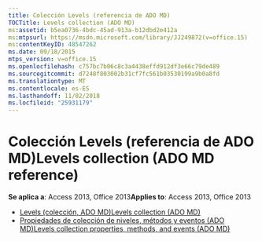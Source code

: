 ```yaml
---
title: Colección Levels (referencia de ADO MD)
TOCTitle: Levels collection (ADO MD)
ms:assetid: b5ea0736-4bdc-45ad-913a-b12dbd2e412a
ms:mtpsurl: https://msdn.microsoft.com/library/JJ249872(v=office.15)
ms:contentKeyID: 48547262
ms.date: 09/18/2015
mtps_version: v=office.15
ms.openlocfilehash: c757bc7b06c8c3a4438effd912df3e66c79de489
ms.sourcegitcommit: d7248f803002b31cf7fc561b03530199a9b0a8fd
ms.translationtype: MT
ms.contentlocale: es-ES
ms.lasthandoff: 11/02/2018
ms.locfileid: "25931179"
---
```

# <a name="levels-collection-ado-md-reference"></a><span data-ttu-id="0a18e-102">Colección Levels (referencia de ADO MD)</span><span class="sxs-lookup"><span data-stu-id="0a18e-102">Levels collection (ADO MD reference)</span></span>

<span data-ttu-id="0a18e-103">**Se aplica a**: Access 2013, Office 2013</span><span class="sxs-lookup"><span data-stu-id="0a18e-103">**Applies to**: Access 2013, Office 2013</span></span>

- [<span data-ttu-id="0a18e-104">Levels (colección, ADO MD)</span><span class="sxs-lookup"><span data-stu-id="0a18e-104">Levels collection (ADO MD)</span></span>](levels-collection-ado-md.md)
- [<span data-ttu-id="0a18e-105">Propiedades de colección de niveles, métodos y eventos (ADO MD)</span><span class="sxs-lookup"><span data-stu-id="0a18e-105">Levels collection properties, methods, and events (ADO MD)</span></span>](levels-collection-properties-methods-and-events-ado-md.md)

